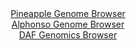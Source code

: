 <div id="Pineapple_Genome_Browser" align="center">
  <a href="https://igv.org/app/?sessionURL=blob:zZJdb5swFIb_i6VVm0TAhhACUjSxJv1Q2mZLmuajqpADBryBTWwDSaP893nVpt10UnOxaZIv7KNjn_d9_RxAQ4SknIEA2CZyTYSAAWTO2xkuq4Lc4ZJIEKS4kMQAgqREEBYTEBxAiqXC8.mNvpkrVcnAsqiqOiVmGTelY.ISP3OGW2nGvLTOeVHgDRdYcSGtTwI33KJZ02nJBleVqWc7pmslWGELF1XOmeRWRVgWtfq96FcpygjjJYnKulD0RUCk9WiNiZnij.FiFsYxkXJM9tfJIBxfhw_OaL6.7J2v55Orxby3OJvRjGFVCzJQo3gJJZ8NZw_N6nNYltusO2m7pIfid87wbLSrqCBygDzUd1y3C6EOhrKE7P4nz3rRE32jZNq37dW6gTJf3Y7z5VfHVlc7fO.97huBowEKHteaAxDnwgsQNBzYM1y71_mxRX0DQl.nIzgFweOTAZTA8Tfd_ngAal9pWoAk2_oFHANwkRABgo4PoYd833a7Xhf6PjoaB1CL4u9FezGf.h60Q9vuRSktlEY5iSSrpIkZM5s4NbPnE7NMc283c0qmqHc3LVIMYb_e7CbwZv2nLA2gR798nzb6FkX_hLq3CDHV5lTUtqt9uF6295cXo24exv6wdPaN63.pV.Gr8dja7GnRpFyUWOl.XdHHn7Q1WFDMlC40VNINLajaL3SKvAUBsh0NLYh5wTWFQGSb99CABnLhh99wOsen43c-">Pineapple Genome Browser</a>
</div>
<div id="Alphonso_Genome_Browser" align="center">
  <a href="https://igv.org/app/?sessionURL=blob:zZJra9swFIb_i2BlA8fXOIkNZSRp0lzatMulXlqKkW3Z0SpLjiTbuZD_Pq1s7MsKzYeNgT5IhyOd9331HEGFuMCMAh_YuuXqlgU0IDasXsC8IGgGcySAn0IikAY4ShFHNEbAP4IUCglX8xt1cyNlIXzDwLJo5JBmTBeODnN4YBTWQo9ZbvQZITBiHErGhdHjsGIGzqpGjSJYFLqa7eiukUAJDUiKDaOCGQWiWVir98JfpTBDlOUozEsi8auAUOlRGhM9hZ.7waIbx0iIKdqPk8vudNx9cAarx.tW_3F1NwpWreBigTMKZcnRZXH7ZXZ_.DZ4GOzG8wm5FUG3V7fccilePjhXF4NdgTkSl1bb6jiu63hNFQymCdr9T57Vwmf6nswHa6dXfY3w7i5ZuqP5kC8G2.VkO2q.4fukAcLiUnEA4g1v.5apOWZLc.1W48fW6mim6al0OMPAf3rWgOQwflHtT0cg94WiBQi0LV_B0QDjCeLAb3im2bY8z3ab7abpedZJO4KSk78X7XA199qm3bXtVphiIhXKSShoIXRIqV7FqZ4dzswyTTO7ONxEs.v9sJ9UKBilNoH1ItiZf8zSVf7V6NfvU0bfo.ifUPceIbqMzkXtcCPi2dWo01vmL2PWJ_Rhuuj01.U6q9.M57xoUsZzKFW_qqjjT9oqyDGkUhUqLHCECZb7QKXIauBbtqOgBTEjTFEIeBZ9NDVTs1zz0284ndPz6Ts-">Alphonso Genome Browser</a>
</div>


<div id="DAF_Genomics_Browser" align="center">
  <a href="https://igv.org/app/?sessionURL=blob:tZFra9swFIb_i2D95JvkW2QIw92yNUvZWFIvtKUEzT6.zJblSXKTLuS_T3gdg40yBh1IQtK5vK_0HNE9SNWIHiWIODh0MEYWUrXYbxgfOnjPOCiUlKxTYCEJJUjoc0DJEZVMaZatL01lrfWgEtctWGlX0Ave5MpRvsMGW4lR12BSbeIwzr6Jnu2VkwtukjVzWTfUolfCZXkOStmeO0Bf7fbMLD9ju6kl7PjY6WZS3RkTxljhlMy4bfoCDn8x8h.UzWhepttNOtWv4GFZzNPVMv3kL7Kbt9Grm.zDxTaLtmebpuqZHiXM248t9w9woWfruMiu26vSXMdZcL3yXvivzxaHoZGg5jjGMz8MSUTRyUKdyEeDAOW1xAkOrJjMLBIE9uPWDyPzB1I0KLm9s5CWLG9N.u0R6YfBgEIKvo4TMwsJWYBEiU09L8aUkjCIA49SfLKOaJTdM5N8k61p7JGUkMj5zLjRL5tu.j4j9GfwuTD.1tnMf8XE7yn5ki6vYn1O27DC5xv_HV0dqsty8QQmCz35rFJIzrQJ_Tg.QmGdUePQ619U_NPd6Ts-">DAF Genomics Browser</a>
</div>
